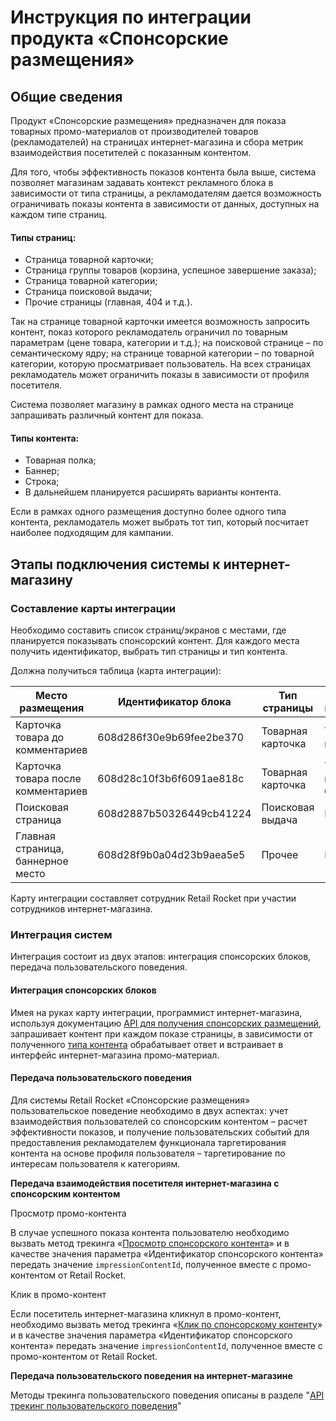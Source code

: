 # Инструкция по интеграции продукта «Спонсорские размещения»

## Общие сведения

Продукт «Спонсорские размещения» предназначен для показа товарных промо-материалов от производителей товаров (рекламодателей) на страницах интернет-магазина и сбора метрик взаимодействия посетителей с показанным контентом.

Для того, чтобы эффективность показов контента была выше, система позволяет магазинам задавать контекст рекламного блока в зависимости от типа страницы, а рекламодателям дается возможность ограничивать показы контента в зависимости от данных, доступных на каждом типе страниц.

#### Типы страниц:

* Страница товарной карточки;
* Страница группы товаров (корзина, успешное завершение заказа);
* Страница товарной категории;
* Страница поисковой выдачи;
* Прочие страницы (главная, 404 и т.д.).

Так на странице товарной карточки имеется возможность запросить контент, показ которого рекламодатель ограничил по товарным параметрам (цене товара, категории и т.д.); на поисковой странице – по семантическому ядру; на странице товарной категории – по товарной категории, которую просматривает пользователь. На всех страницах рекламодатель может ограничить показы в зависимости от профиля посетителя.

Система позволяет магазину в рамках одного места на странице запрашивать различный контент для показа.

#### Типы контента:

* Товарная полка;
* Баннер;
* Строка;
* В дальнейшем планируется расширять варианты контента.

Если в рамках одного размещения доступно более одного типа контента, рекламодатель может выбрать тот тип, который посчитает наиболее подходящим для кампании.

## Этапы подключения системы к интернет-магазину

### Составление карты интеграции

Необходимо составить список страниц/экранов с местами, где планируется показывать спонсорский контент. Для каждого места получить идентификатор, выбрать тип страницы и тип контента.&#x20;

Должна получиться таблица (карта интеграции):

| Место размещения                   | Идентификатор блока      | Тип страницы      | Тип контента           |
| ---------------------------------- | ------------------------ | ----------------- | ---------------------- |
| Карточка товара до комментариев    | 608d286f30e9b69fee2be370 | Товарная карточка | Товарная полка         |
| Карточка товара после комментариев | 608d28c10f3b6f6091ae818c | Товарная карточка | Товарная полка, баннер |
| Поисковая страница                 | 608d2887b50326449cb41224 | Поисковая выдача  | Баннер                 |
| Главная страница, баннерное место  | 608d28f9b0a04d23b9aea5e5 | Прочее            | Баннер                 |

Карту интеграции составляет сотрудник Retail Rocket при участии сотрудников интернет-магазина.

### Интеграция систем

Интеграция состоит из двух этапов: интеграция спонсорских блоков, передача пользовательского поведения.

#### Интеграция спонсорских блоков

Имея на руках карту интеграции, программист интернет-магазина, используя документацию [API для получения спонсорских размещений](api-sponsorskikh-razmeshenii.md), запрашивает контент при каждом показе страницы, в зависимости от полученного [типа контента](instrukciya-po-integracii-retail-rocket-sponsorskoe-razmeshenie.md#tip-kontenta) обрабатывает ответ и встраивает в интерфейс интернет-магазина промо-материал.

#### Передача пользовательского поведения

Для системы Retail Rocket «Спонсорские размещения» пользовательское поведение необходимо в двух аспектах: учет взаимодействия пользователей со спонсорским контентом – расчет эффективности показов, и получение пользовательских событий для предоставления рекламодателем функционала таргетирования контента на основе профиля пользователя – таргетирование по интересам пользователя к категориям.

**Передача взаимодействия посетителя интернет-магазина с спонсорским контентом**

Просмотр промо-контента

В случае успешного показа контента пользователю необходимо вызвать метод трекинга «[Просмотр спонсорского контента](http-tracking-api.md#prosmotr-sponsorskogo-kontenta)»  и в качестве значения параметра «Идентификатор спонсорского контента» передать значение `impressionContentId`, полученное вместе с промо-контентом от Retail Rocket.

Клик в промо-контент

Если посетитель интернет-магазина кликнул в промо-контент, необходимо вызвать метод трекинга «[Клик по спонсорскому контенту](http-tracking-api.md#klik-po-sponsorskomu-kontentu)»  и в качестве значения параметра «Идентификатор спонсорского контента» передать значение `impressionContentId`, полученное вместе с промо-контентом от Retail Rocket.

**Передача пользовательского поведения на интернет-магазине**

Методы трекинга пользовательского поведения описаны в разделе "[API трекинг пользовательского поведения](http-tracking-api.md)"

